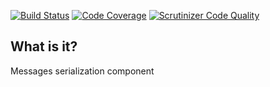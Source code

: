 [![Build Status](https://travis-ci.org/php-service-bus/message-serializer.svg?branch=v3.0)](https://travis-ci.org/php-service-bus/message-serializer)
[![Code Coverage](https://scrutinizer-ci.com/g/php-service-bus/message-serializer/badges/coverage.png?b=v3.0)](https://scrutinizer-ci.com/g/php-service-bus/message-serializer/?branch=v3.0)
[![Scrutinizer Code Quality](https://scrutinizer-ci.com/g/php-service-bus/message-serializer/badges/quality-score.png?b=v3.0)](https://scrutinizer-ci.com/g/php-service-bus/message-serializer/?branch=v3.0)

## What is it?

Messages serialization component

